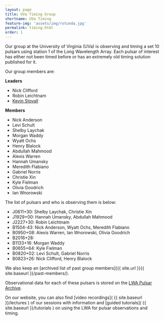 ```yaml
---
layout: page
title: UVa Timing Group
shortname: UVa Timing
feature-img: 'assets/img/rotunda.jpg'
permalink: timing.html
order: 1
---
```


Our group at the University of Virginia (UVa) is observing and timing a set 10 pulsars using station 1 of the Long Wavelength Array. Each pulsar of interest has either not been timed before or has an extremely old timing solution published for it. 

Our group members are:

**Leaders**
- Nick Clifford
- Robin Leichtnam
- [Kevin Stovall](http://physics.unm.edu/pandaweb/people/person.php?personID=1231)

**Members**
- Nick Anderson
- Levi Schult
- Shelby Laychak
- Morgan Waddy
- Wyatt Ochs
- Henry Blalock
- Abdullah Mahmood
- Alexis Warren
- Hannah Umansky
- Meredith Flabiano
- Gabriel Norris
- Christie Xin
- Kyle Fielman
- Olivia Goodrich
- Ian Wnorowski

The list of pulsars and who is observing them is below:

- J0611+30: Shelby Laychak, Christie Xin
- J1929+00: Hannah Umansky, Abdullah Mahmood
- J2227+30: Robin Leichtnam
- B1504-43: Nick Anderson, Wyatt Ochs, Meredith Flabiano
- B0950+08: Alexis Warren, Ian Wnorowski, Olivia Goodrich
- B2016+28:
- B1133+16: Morgan Waddy
- B0655+64: Kyle Fielman
- B0820+02: Levi Schult, Gabriel Norris
- B0823+26: Nick Clifford, Henry Blalock

We also keep an [archived list of past group members]({{ site.url }}{{ site.baseurl }}/past-members/).

Observational data for each of these pulsars is stored on the [LWA Pulsar Archive](https://lda10g.alliance.unm.edu/PulsarArchive/).

On our website, you can also find [video recordings]( {{ site.baseurl }}/lectures ) of our sessions with information and [guided tutorials]( {{ site.baseurl }}/tutorials ) on using the LWA for pulsar observations and timing.

